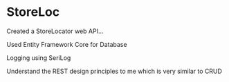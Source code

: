 # StoreLoc
Created a StoreLocator web API... 

Used Entity Framework Core for Database

Logging using SeriLog

Understand the REST design principles to me which is very similar to CRUD 


